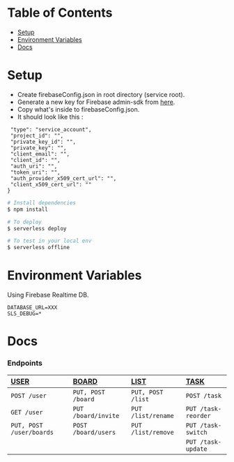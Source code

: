 # Table of Contents

- [Setup](#Setup)
- [Environment Variables](#Environment-Variables)
- [Docs](#Docs)


# Setup
 - Create firebaseConfig.json in root directory (service root).
 - Generate a new key for Firebase admin-sdk from [here](https://console.firebase.google.com/project/_/settings/serviceaccounts/adminsdk).
 - Copy what's inside to firebaseConfig.json.
 - It should look like this : 

 ``` {
  "type": "service_account",
  "project_id": "",
  "private_key_id": "",
  "private_key": "",
  "client_email": "",
  "client_id": "",
  "auth_uri": "",
  "token_uri": "",
  "auth_provider_x509_cert_url": "",
  "client_x509_cert_url": ""
}
 ```

```bash
# Install dependencies
$ npm install

# To deploy 
$ serverless deploy

# To test in your local env
$ serverless offline
```

# Environment Variables

Using Firebase Realtime DB.

``` 
DATABASE_URL=XXX
SLS_DEBUG=*
```

# Docs

### Endpoints

|[USER](./docs/UserEndpoints)   | [BOARD](./docs/BoardEndpoints) | [LIST](./docs/ListEndpoints) | [TASK](./docs/TaskEndpoints)
|:-------------                 | :-------------                 | :----------                  |  :----------                
| `POST /user`                  | `PUT, POST /board`             | `PUT, POST /list`            |  `POST /task`               
| `GET /user`                   | `PUT /board/invite`            | `PUT /list/rename`           |  `PUT /task-reorder`
| `PUT, POST /user/boards`      | `POST /board/users`            | `PUT /list/remove`           |  `PUT /task-switch`
|                               |                                |                              |  `PUT /task-update`